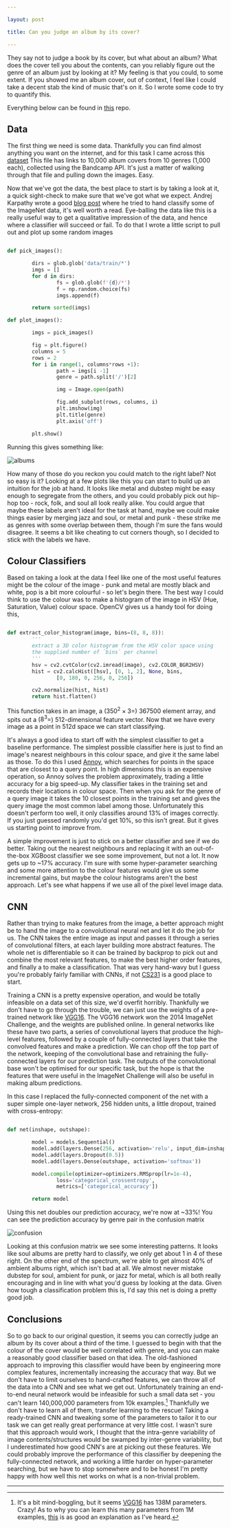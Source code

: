 ```yaml
--- 

layout: post

title: Can you judge an album by its cover?

---
```


They say not to judge a book by its cover, but what about an album? What does the cover tell you
about the contents, can you reliably figure out the genre of an album just by looking at it? My
feeling is that you could, to some extent. If you showed me an album cover, out of context, I feel
like I could take a decent stab the kind of music that's on it. So I wrote some code to try to
quantify this.  

Everything below can be found in [this](https://github.com/neal-o-r/album_art) repo.

## Data

The first thing we need is some data. Thankfully you can find almost anything you want on the
internet, and for this task I came across this
[dataset](https://raw.githubusercontent.com/yanirs/bandcamp-deep-learning/master/dataset-links.tsv)
This file has links to 10,000 album covers from 10 genres (1,000 each), collected using the Bandcamp
API.  It's just a matter of walking through that file and pulling down the images. Easy.

Now that we've got the data, the best place to start is by taking a look at it, a quick sight-check
to make sure that we've got what we expect. Andrej Karpathy wrote a good [blog post](http://karpathy.github.io/2014/09/02/what-i-learned-from-competing-against-a-convnet-on-imagenet/) where he tried to hand classify some of the ImageNet data, it's well worth a read. Eye-balling the data like this is a really useful way to get a qualitative impression of the data, and hence where a classifier will succeed or fail. To do that I wrote a little script to pull out and plot up some random images

```python

def pick_images():

        dirs = glob.glob('data/train/*')
        imgs = []
        for d in dirs:
                fs = glob.glob(f'{d}/*')
                f = np.random.choice(fs)
                imgs.append(f)

        return sorted(imgs)

def plot_images():

        imgs = pick_images()

        fig = plt.figure()
        columns = 5
        rows = 2
        for i in range(1, columns*rows +1):
                path = imgs[i -1]
                genre = path.split('/')[2]

                img = Image.open(path)

                fig.add_subplot(rows, columns, i)
                plt.imshow(img)
                plt.title(genre)
                plt.axis('off')

        plt.show()

```

Running this gives something like:

![albums](/images/album_art/album.png)

How many of those do you reckon you could match to the right label? Not so easy is it? Looking at a
few plots like this you can start to build up an intuition for the job at hand. It looks like metal
and dubstep might be easy enough to segregate from the others, and you could probably pick out
hip-hop too - rock, folk, and soul all look really alike. You could argue that maybe these labels
aren't ideal for the task at hand, maybe we could make things easier by merging jazz and soul, or
metal and punk - these strike me as genres with some overlap between them, though I'm sure the fans
would disagree. It seems a bit like cheating to cut corners though, so I decided to stick with
the labels we have. 

## Colour Classifiers

Based on taking a look at the data I feel like one of the most useful features might be the colour
of the image - punk and metal are mostly black and white, pop is a bit more colourful - so let's
begin there. The best way I could think to use the colour was to make a histogram of the image in HSV (Hue, Saturation, Value) colour space.  OpenCV gives us a handy tool for doing this,

```python

def extract_color_histogram(image, bins=(8, 8, 8)):
        '''
        extract a 3D color histogram from the HSV color space using
        the supplied number of `bins` per channel
        '''
        hsv = cv2.cvtColor(cv2.imread(image), cv2.COLOR_BGR2HSV)
        hist = cv2.calcHist([hsv], [0, 1, 2], None, bins,
                [0, 180, 0, 256, 0, 256])

        cv2.normalize(hist, hist)
        return hist.flatten()

```

This function takes in an image, a ($350^2 \times 3=$) 367500 element array, and spits out a ($8^3=$)
512-dimensional feature vector. Now that we have every image as a point in 512d space we can start
classifying. 

It's always a good idea to start off with the simplest classifier to get a baseline performance. The
simplest possible classifier here is just to find an image's nearest neighbours in this colour
space, and give it the same label as those. To do this I used
[Annoy](https://github.com/spotify/annoy), which searches for points in the space that are closest
to a query point. In high dimensions this is an expensive operation, so Annoy solves the problem
approximately, trading a little accuracy for a big speed-up. My classifier takes in the training set
and records their locations in colour space.  Then when you ask for the genre of a query image it
takes the 10 closest points in the training set and gives the query image the most common
label among those.  Unfortunately this doesn't perform too well, it only classifies around 13% of
images correctly. If you just guessed randomly you'd get 10%, so this isn't great. But it gives us
starting point to improve from.

A simple improvement is just to stick on a better classifier and see if we do better.  Taking out
  the nearest neighbours and replacing it with an out-of-the-box XGBoost classifier we see some
  improvement, but not a lot. It now gets up to ~17% accuracy. I'm sure with some hyper-parameter
  searching and some more attention to the colour features would give us some incremental gains, but
  maybe the colour histograms aren't the best approach. Let's see what happens if we use all of the
  pixel level image data.

## CNN

Rather than trying to make features from the image, a better approach might be to hand the image to
a convolutional neural net and let it do the job for us. The CNN takes the entire image as
input and passes it through a series of convolutional filters, at each layer building more abstract
features. The whole net is differentiable so it can be trained by backprop to pick out and
combine the most relevant features, to make the best higher order features, and finally a to make a classification. That was very hand-wavy but I guess you're probably fairly familiar with CNNs, if not
[CS231](http://cs231n.github.io/convolutional-networks/) is a good place to start. 

Training a CNN is a pretty expensive operation, and would be totally infeasible on a data set of
this size, we'd overfit horribly. Thankfully we don't have to go through the trouble, we can just
use the weights of a pre-trained network like [VGG16](https://arxiv.org/abs/1409.1556). The VGG16
network won the 2014 ImageNet Challenge, and the weights are published online. In general networks
like these have two parts, a series of convolutional layers that produce the high-level features,
followed by a couple of fully-connected layers that take the convolved features and make a
prediction. We can chop off the top part of the network, keeping of the convolutional base and
retraining the fully-connected layers for our prediction task. The outputs of the convolutional base
won't be optimised for our specific task, but the hope is that the features that were useful in the
ImageNet Challenge will also be useful in making album predictions. 

In this case I replaced the fully-connected component of the net with a super simple one-layer network, 256 hidden units, a little dropout, trained with cross-entropy:

```python

def net(inshape, outshape):

        model = models.Sequential()
        model.add(layers.Dense(256, activation='relu', input_dim=inshape)
        model.add(layers.Dropout(0.5))
        model.add(layers.Dense(outshape, activation='softmax'))

        model.compile(optimizer=optimizers.RMSprop(lr=1e-4),
                loss='categorical_crossentropy',
                metrics=['categorical_accuracy'])

        return model

```

Using this net doubles our prediction accuracy, we're now at ~33%! You can see the prediction accuracy by genre pair in the confusion matrix 

![confusion](/images/album_art/confusion.png)

Looking at this confusion matrix we see some interesting patterns. It looks like soul albums are
pretty hard to classify, we only get about 1 in 4 of these right. On the other end of the spectrum,
we're able to get almost 40% of ambient albums right, which isn't bad at all. We almost never
mistake dubstep for soul, ambient for punk, or jazz for metal, which is all both really encouraging
and in line with what you'd guess by looking at the data. Given how tough a classification problem
this is, I'd say this net is doing a pretty good job.  


## Conclusions

So to go back to our original question, it seems you can correctly judge an album by its cover about
a third of the time. I guessed to begin with that the colour of the cover would be well correlated
with genre, and you can make a reasonably good classifier based on that idea. The old-fashioned
approach to improving this classifier would have been by engineering more complex features,
incrementally increasing the accuracy that way. But we don't have to limit ourselves to hand-crafted
features, we can throw all of the data into a CNN and see what we get out. Unfortunately training an
end-to-end neural network would be infeasible for such a small data set - you can't learn
140,000,000 parameters from 10k examples.[^1] Thankfully we don't have to learn all of them,
transfer learning to the rescue! Taking a ready-trained CNN and tweaking some of the parameters to
tailor it to our task we can get really great performance at very little cost. I wasn't sure that
this approach would work, I thought that the intra-genre variability of image contents/structures
would be swamped by inter-genre variability, but I underestimated how good CNN's are at picking out
these features. We could probably improve the performance of this classifier by deepening the fully-connected network, and working a little harder on hyper-parameter searching, but we have to stop somewhere and to be honest I'm pretty happy with how well this net works on what is a non-trivial problem.  


---

[^1]: It's a bit mind-boggling, but it seems
[VGG16](https://stackoverflow.com/questions/28232235/how-to-calculate-the-number-of-parameters-of-convolutional-neural-networks)
has 138M parameters. Crazy! As to why you can learn this many parameters from 1M examples,
[this](https://arxiv.org/abs/1710.06451) is as good an explanation as I've heard.
